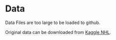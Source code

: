 # Data

Data Files are too large to be loaded to github.

Original data can be downloaded from [Kaggle NHL](https://www.kaggle.com/martinellis/nhl-game-data).
